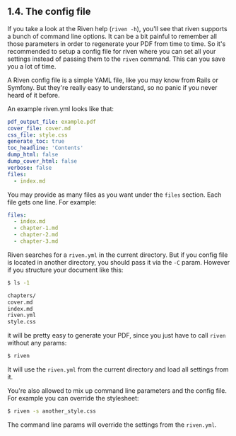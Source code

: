 ## 1.4. The config file

If you take a look at the Riven help (`riven -h`), you'll see that riven supports a bunch of command line options. It
can be a bit painful to remember all those parameters in order to regenerate your PDF from time to time. So it's
recommended to setup a config file for riven where you can set all your settings instead of passing them to the `riven`
command. This can you save you a lot of time.

A Riven config file is a simple YAML file, like you may know from Rails or Symfony. But they're really easy to
understand, so no panic if you never heard of it before.

An example riven.yml looks like that:

```yml
pdf_output_file: example.pdf
cover_file: cover.md
css_file: style.css
generate_toc: true
toc_headline: 'Contents'
dump_html: false
dump_cover_html: false
verbose: false
files:
  - index.md
```

You may provide as many files as you want under the `files` section. Each file gets one line. For example:

```yml
files:
  - index.md
  - chapter-1.md
  - chapter-2.md
  - chapter-3.md
```

Riven searches for a `riven.yml` in the current directory. But if you config file is located in another directory, you
should pass it via the `-C` param. However if you structure your document like this:

```bash
$ ls -1

chapters/
cover.md
index.md
riven.yml
style.css
```

it will be pretty easy to generate your PDF, since you just have to call `riven` without any params:

```bash
$ riven
```

It will use the `riven.yml` from the current directory and load all settings from it.

You're also allowed to mix up command line parameters and the config file. For example you can override the stylesheet:

```bash
$ riven -s another_style.css
```

The command line params will override the settings from the `riven.yml`.